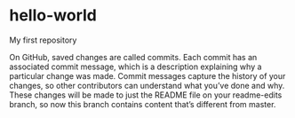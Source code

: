 # hello-world
My first repository

On GitHub, saved changes are called commits. Each commit has an associated commit message, which is a description explaining why a particular change was made. Commit messages capture the history of your changes, so other contributors can understand what you’ve done and why.
These changes will be made to just the README file on your readme-edits branch, so now this branch contains content that’s different from master.
